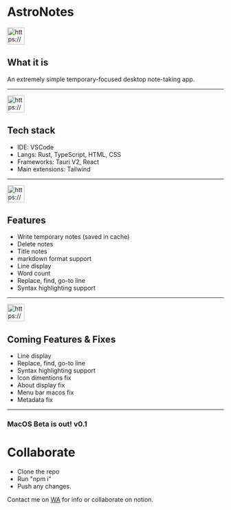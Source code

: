 # AstroNotes

<aside>
<img src="https://www.notion.so/icons/question-mark_green.svg" alt="https://www.notion.so/icons/question-mark_green.svg" width="40px" />

## What it is

</aside>

An extremely simple temporary-focused desktop note-taking app.

---

<aside>
<img src="https://www.notion.so/icons/laptop_green.svg" alt="https://www.notion.so/icons/laptop_green.svg" width="40px" />

## Tech stack

</aside>

- IDE: VSCode
- Langs: Rust, TypeScript, HTML, CSS
- Frameworks: Tauri V2, React
- Main extensions: Tailwind

---

<aside>
<img src="https://www.notion.so/icons/gears_green.svg" alt="https://www.notion.so/icons/gears_green.svg" width="40px" />

## Features

</aside>

- Write temporary notes (saved in cache)
- Delete notes
- Title notes
- markdown format support
- Line display
- Word count
- Replace, find, go-to line
- Syntax highlighting support

---

<aside>
<img src="https://www.notion.so/icons/gears_green.svg" alt="https://www.notion.so/icons/gears_green.svg" width="40px" />

## Coming Features & Fixes

</aside>

- Line display
- Replace, find, go-to line
- Syntax highlighting support
- Icon dimentions fix
- About display fix
- Menu bar macos fix
- Metadata fix

---

### MacOS Beta is out! v0.1

# Collaborate

- Clone the repo
- Run "npm i"
- Push any changes.

Contact me on [WA](wa.me/393311384552) for info or collaborate on notion.